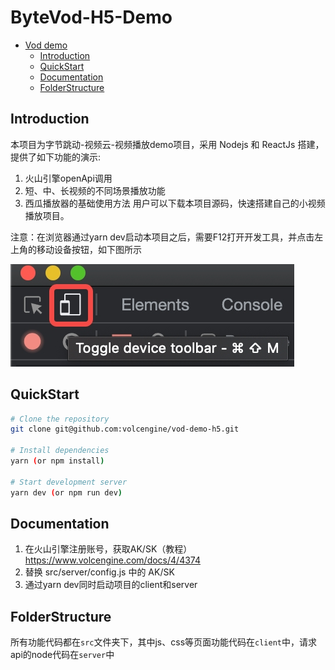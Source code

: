 # ByteVod-H5-Demo

- [Vod demo](#ByteVod-H5-Demo)
  - [Introduction](#introduction)
  - [QuickStart](#QuickStart)
  - [Documentation](#Documentation)
  - [FolderStructure](#FolderStructure)
## Introduction

本项目为字节跳动-视频云-视频播放demo项目，采用 Nodejs 和 ReactJs 搭建，提供了如下功能的演示:
1. 火山引擎openApi调用
2. 短、中、长视频的不同场景播放功能
3. 西瓜播放器的基础使用方法
用户可以下载本项目源码，快速搭建自己的小视频播放项目。

注意：在浏览器通过yarn dev启动本项目之后，需要F12打开开发工具，并点击左上角的移动设备按钮，如下图所示

![aasd](./src/client/assets/mobile.jpg)

## QuickStart

```bash
# Clone the repository
git clone git@github.com:volcengine/vod-demo-h5.git

# Install dependencies
yarn (or npm install)

# Start development server
yarn dev (or npm run dev)
```

## Documentation
1. 在火山引擎注册账号，获取AK/SK（教程） https://www.volcengine.com/docs/4/4374
2. 替换 src/server/config.js 中的 AK/SK
3. 通过yarn dev同时启动项目的client和server

## FolderStructure
所有功能代码都在`src`文件夹下，其中js、css等页面功能代码在`client`中，请求api的node代码在`server`中



